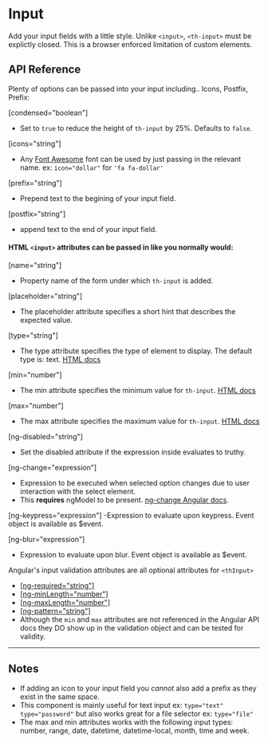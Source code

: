 # Input

Add your input fields with a little style. Unlike `<input>`, `<th-input>` must be
explictly closed. This is a browser enforced limitation of custom elements.

## API Reference
Plenty of options can be passed into your input including.. Icons, Postfix, Prefix:

[condensed="boolean"]
- Set to `true` to reduce the height of `th-input` by 25%. Defaults to `false`.

[icons="string"]
- Any [Font Awesome](https://fortawesome.github.io/Font-Awesome/icons/ "icons!")
font can be used by just passing in the relevant name. ex: `icon="dollar"` for `'fa fa-dollar'`

[prefix="string"]
- Prepend text to the begining of your input field.

[postfix="string"]
- append text to the end of your input field.

#### HTML `<input>` attributes can be passed in like you normally would:

[name="string"]
- Property name of the form under which `th-input` is added.

[placeholder="string"]
- The placeholder attribute specifies a short hint that describes the expected value.

[type="string"]
- The type attribute specifies the type of element to display. The default type is: text.
[HTML docs](https://developer.mozilla.org/en-US/docs/Web/HTML/Element/input)

[min="number"]
- The min attribute specifies the minimum value for `th-input`.
[HTML docs](https://developer.mozilla.org/en-US/docs/Web/HTML/Element/input)

[max="number"]
- The max attribute specifies the maximum value for `th-input`.
[HTML docs](https://developer.mozilla.org/en-US/docs/Web/HTML/Element/input)

[ng-disabled="string"]
- Set the disabled attribute if the expression inside evaluates to truthy.

[ng-change="expression"]
- Expression to be executed when selected option changes due to user interaction
with the select element.
- This **requires** ngModel to be present.
[ng-change Angular docs](https://docs.angularjs.org/api/ng/directive/ngChange).

[ng-keypress="expression"]
-Expression to evaluate upon keypress. Event object is available as $event.

[ng-blur="expression"]
- Expression to evaluate upon blur. Event object is available as $event.

Angular's input validation attributes are all optional attributes for `<thInput>`
  - [[ng-required="string"]](https://docs.angularjs.org/api/ng/directive/ngRequired)
  - [[ng-minLength="number"]](https://docs.angularjs.org/api/ng/directive/ngMinlength)
  - [[ng-maxLength="number"]](https://docs.angularjs.org/api/ng/directive/ngMaxlength)
  - [[ng-pattern="string"]](https://docs.angularjs.org/api/ng/directive/ngPattern)
  - Although the `min` and `max` attributes are not referenced in the Angular API docs
  they DO show up in the validation object and can be tested for validity.

---

## Notes

- If adding an icon to your input field you *cannot* also add a prefix as they
exist in the same space.
- This component is mainly useful for text input ex: `type="text"` `type="password"`
but also works great for a file selector ex: `type="file"`
- The max and min attributes works with the following input types: number, range,
date, datetime, datetime-local, month, time and week.
